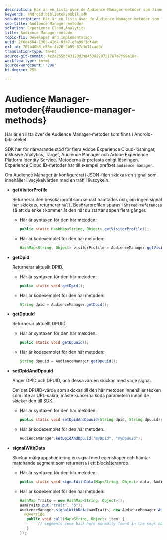 ```yaml
---
description: Här är en lista över de Audience Manager-metoder som finns i Android-biblioteket.
keywords: android;bibliotek;mobil;sdk
seo-description: Här är en lista över de Audience Manager-metoder som finns i Android-biblioteket.
seo-title: Audience Manager-metoder
solution: Experience Cloud,Analytics
title: Audience Manager-metoder
topic-fix: Developer and implementation
uuid: 2f6e4664-1306-41d4-9fa7-e3a99f1df4ab
exl-id: 707b40b8-e56e-4c26-8b59-87c5d71cad0c
translation-type: tm+mt
source-git-commit: 4c2a255b343128d2904530279751767e7f99a10a
workflow-type: tm+mt
source-wordcount: '296'
ht-degree: 25%

---
```


# Audience Manager-metoder{#audience-manager-methods}

Här är en lista över de Audience Manager-metoder som finns i Android-biblioteket.

SDK har för närvarande stöd för flera Adobe Experience Cloud-lösningar, inklusive Analytics, Target, Audience Manager och Adobe Experience Platform Identity Service. Metoderna är prefasta enligt lösningen. Experience Cloud ID-metoder har till exempel prefixet `audience manager`.

Om Audience Manager är konfigurerat i JSON-filen skickas en signal som innehåller livscykelvärden med en träff i livscykeln.

* **getVisitorProfile**

   Returnerar den besökarprofil som senast hämtades och, om ingen signal har skickats, returnerar `null`. Besökarprofilen sparas i `SharedPreferences` så att du enkelt kommer åt den när du startar appen flera gånger.

   * Här är syntaxen för den här metoden:

      ```java
      public static HashMap<String, Object> getVisitorProfile(); 
      ```

   * Här är kodexemplet för den här metoden:

      ```java
      HashMap<String, Object> visitorProfile = AudienceManager.getVisitorProfile(); 
      ```

* **getDpid**

   Returnerar aktuellt DPID.

   * Här är syntaxen för den här metoden:

      ```java
      public static void getDpid(); 
      ```

   * Här är kodexemplet för den här metoden:

      ```java
      String dpid = AudienceManager.getDpid(); 
      ```

* **getDpuuid**

   Returnerar aktuellt DPUID.

   * Här är syntaxen för den här metoden:

      ```java
      public static void getDpuuid(); 
      ```

   * Här är kodexemplet för den här metoden:

      ```java
      String dpuuid = AudienceManager.getDpuuid(); 
      ```

* **setDpidAndDpuuid**

   Anger DPID och DPUID, och dessa värden skickas med varje signal.

   Om det DPUID-värde som skickas till den här metoden innehåller tecken som inte är URL-säkra, måste kunderna koda parametern innan de skickar den till SDK.

   * Här är syntaxen för den här metoden:

      ```java
      public static void setDpidAndDpuuid(String dpid, String dpuuid); 
      ```

   * Här är kodexemplet för den här metoden:

      ```java
      AudienceManager.setDpidAndDpuuid("myDpid", "myDpuuid"); 
      ```

* **signalWithData**

   Skickar målgruppshantering en signal med egenskaper och hämtar matchande segment som returneras i ett blockåteranrop.

   * Här är syntaxen för den här metoden:

      ```java
      public static void signalWithData(Map<String, Object> data, AudienceManagerCallback<Map<String, Object>> callback);
      ```

   * Här är kodexemplet för den här metoden:

      ```java
      HashMap Traits = new HashMap<String, Object>();
      aamTraits.put("trait", "b");
      AudienceManager.signalWithData(aamTraits, new AudienceManager.AudienceManagerCallback<Map<String, Object>> () {
        @Override
         public void call(Map<String, Object> item) { 
              // segments come back here normally found in the segs object of your json 
         }
      });
      ```
